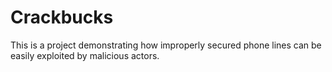 # Crackbucks
This is a project demonstrating how improperly secured phone lines can be easily exploited by malicious actors. 
